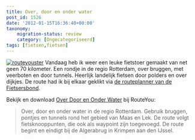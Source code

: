```yaml
---
title: Over, door en onder water
post_id: 1526
date: '2012-01-15T16:36:40+00:00'
taxonomy:
    migration-status: review
    category: [Ongecategoriseerd]
tags: [fietsen,fietsen]
---
```

[![](/wp-content/uploads/2012/01/routeyouster-150x150.png "routeyouster")](http://www.routeyou.com/route/view/396132/fietsroute-over-door-en-onder-water.nl) Vandaag heb ik weer een leuke fietstoer gemaakt van net geen 70 kilometer. Een rondje in de regio Rotterdam, over bruggen, met veerboten en door tunnels. Heerlijk landelijk fietsen door polders en over dijkjes. De route had ik bij elkaar geklikt via [de routeplanner van de Fietsersbond](http://www.fietsersbond.nl/fietsrouteplanner/fietsroutes-recreatieveplanner/index.html).

Bekijk en download [Over Door en Onder Water](http://www.routeyou.com/route/view/396132/fietsroute-over-door-en-onder-water.nl) bij RouteYou:

> Over, door en onder water in de regio Rotterdam. Gebruik bruggen, pontjes en tunnels rond het gebied van Maas en Lek. De route volgt fietsknooppunten, die ook als waypoint zijn toegevoegd. De route begint en eindigt bij de Algerabrug in Krimpen aan den IJssel.